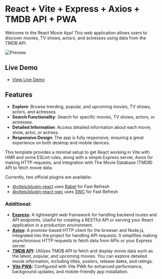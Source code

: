 # React + Vite + Express + Axios + TMDB API + PWA

Welcome to the React Movie App! This web application allows users to discover movies, TV shows, actors, and actresses using data from the TMDB API.

![Preview](https://drive.google.com/uc?export=view&id=1m_sig--mPbUM_pTQ-bO-n9eu_1D_Abgd)

## Live Demo

- [View Live Demo](https://dibimovie.vercel.app/)

## Features

- **Explore**: Browse trending, popular, and upcoming movies, TV shows, actors, and actresses.
- **Search Functionality**: Search for specific movies, TV shows, actors, or actresses.
- **Detailed Information**: Access detailed information about each movie, show, actor, or actress.
- **Responsive Design**: The app is fully responsive, ensuring a great experience on both desktop and mobile devices.

This template provides a minimal setup to get React working in Vite with HMR and some ESLint rules, along with a simple Express server, Axios for making HTTP requests, and integration with The Movie Database (TMDB) API to fetch movie data.

Currently, two official plugins are available:

- [@vitejs/plugin-react](https://github.com/vitejs/vite-plugin-react/blob/main/packages/plugin-react/README.md) uses [Babel](https://babeljs.io/) for Fast Refresh
- [@vitejs/plugin-react-swc](https://github.com/vitejs/vite-plugin-react-swc) uses [SWC](https://swc.rs/) for Fast Refresh

### Additional:
- **[Express](https://github.com/expressjs/express):** A lightweight web framework for handling backend routes and API endpoints. Useful for creating a RESTful API or serving your React application in a production environment.
- **[Axios](https://github.com/axios/axios):** A promise-based HTTP client for the browser and Node.js, integrated into the project for handling API requests. It simplifies making asynchronous HTTP requests to fetch data from APIs or your Express server.
- **[TMDB API](https://developer.themoviedb.org/docs/getting-started):** Utilizes TMDB API to fetch and display movie data such as the latest, popular, and upcoming movies. You can explore detailed movie information, including titles, posters, release dates, and ratings.
- **[Vite PWA](https://vite-pwa-org.netlify.app/):** Configured with Vite PWA for enhanced performance, background updates, and mobile-friendly app installation.
